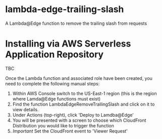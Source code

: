 # lambda-edge-trailing-slash
A Lambda@Edge function to remove the trailing slash from requests


# Installing via AWS Serverless Application Repository

TBC

Once the Lambda function and associated role have been created, you need to complete the following manual steps:

1. Within AWS Console switch to the US-East-1 region (this is the region where Lamda@Edge functions must exist)
2. Find the function LambdaEdgeRemoveTrailingSlash and click on it to view details. 
3. Under Actions (top-right), click 'Deploy to Lamdba@Edge'
4. You will be presented with a screen to choose which CloudFront Distribution you would like to trigger the function
5. *Important* Set the CloudFront event to 'Viewer Request'